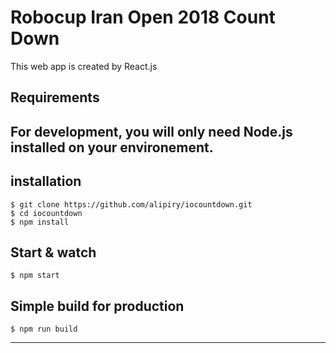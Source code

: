 # Robocup Iran Open 2018 Count Down
This web app is created by React.js

## Requirements

For development, you will only need Node.js installed on your environement.
---

## installation

    $ git clone https://github.com/alipiry/iocountdown.git
    $ cd iocountdown
    $ npm install


## Start & watch

    $ npm start

## Simple build for production

    $ npm run build

---
